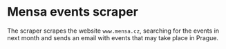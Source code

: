 # Mensa events scraper

The scraper scrapes the website `www.mensa.cz`, searching for the events in next month and sends an email with
events that may take place in Prague.